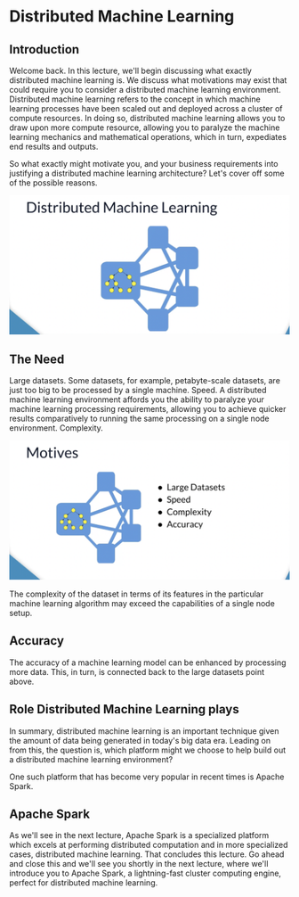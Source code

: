 # Distributed Machine Learning

## Introduction

Welcome back. In this lecture, we'll begin discussing what exactly distributed machine learning is. We discuss what motivations may exist that could require you to consider a distributed machine learning environment. Distributed machine learning refers to the concept in which machine learning processes have been scaled out and deployed across a cluster of compute resources. In doing so, distributed machine learning allows you to draw upon more compute resource, allowing you to paralyze the machine learning mechanics and mathematical operations, which in turn, expediates end results and outputs.

So what exactly might motivate you, and your business requirements into justifying a distributed machine learning architecture? Let's cover off some of the possible reasons.

![dml](./images/Screenshot%202023-01-07%20at%208.08.53%20AM.png)

## The Need


Large datasets. Some datasets, for example, petabyte-scale datasets, are just too big to be processed by a single machine.
Speed. A distributed machine learning environment affords you the ability to paralyze your machine learning processing requirements, allowing you to achieve quicker results comparatively to running the same processing on a single node environment.
Complexity.

![motives](./images/Screenshot%202023-01-07%20at%208.09.43%20AM.png)

The complexity of the dataset in terms of its features in the particular machine learning algorithm may exceed the capabilities of a single node setup.

## Accuracy

The accuracy of a machine learning model can be enhanced by processing more data. This, in turn, is connected back to the large datasets point above.

## Role Distributed Machine Learning plays

In summary, distributed machine learning is an important technique given the amount of data being generated in today's big data era. Leading on from this, the question is, which platform might we choose to help build out a distributed machine learning environment?

One such platform that has become very popular in recent times is Apache Spark.

## Apache Spark

As we'll see in the next lecture, Apache Spark is a specialized platform which excels at performing distributed computation and in more specialized cases, distributed machine learning. That concludes this lecture. Go ahead and close this and we'll see you shortly in the next lecture, where we'll introduce you to Apache Spark, a lightning-fast cluster computing engine, perfect for distributed machine learning.
